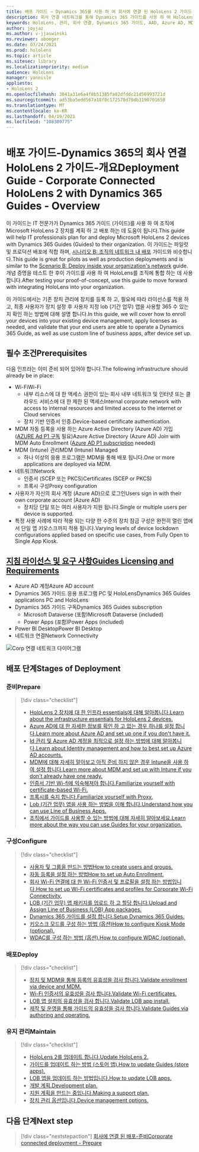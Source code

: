 ```yaml
---
title: 배포 가이드 – Dynamics 365를 사용 하 여 회사에 연결 된 HoloLens 2 가이드-개요
description: 회사 연결 네트워크를 통해 Dynamics 365 가이드를 사용 하 여 HoloLens 2 장치를 등록 하는 방법을 알아봅니다.
keywords: HoloLens, 관리, 회사 연결, Dynamics 365 가이드, AAD, Azure AD, MDM, 모바일 장치 관리
author: joyjaz
ms.author: v-jjaswinski
ms.reviewer: aboeger
ms.date: 03/24/2021
ms.prod: hololens
ms.topic: article
ms.sitesec: library
ms.localizationpriority: medium
audience: HoloLens
manager: yannisle
appliesto:
- HoloLens 2
ms.openlocfilehash: 3041a31e6a4f8b51385fa02dfddc21d56993721d
ms.sourcegitcommit: ad53ba5edd567a18f0c172578d78db3190701650
ms.translationtype: MT
ms.contentlocale: ko-KR
ms.lasthandoff: 04/19/2021
ms.locfileid: "108309775"
---
```

# <a name="deployment-guide---corporate-connected-hololens-2-with-dynamics-365-guides---overview"></a><span data-ttu-id="2fad6-104">배포 가이드-Dynamics 365의 회사 연결 HoloLens 2 가이드-개요</span><span class="sxs-lookup"><span data-stu-id="2fad6-104">Deployment Guide - Corporate Connected HoloLens 2 with Dynamics 365 Guides - Overview</span></span>

<span data-ttu-id="2fad6-105">이 가이드는 IT 전문가가 Dynamics 365 가이드 (가이드)를 사용 하 여 조직에 Microsoft HoloLens 2 장치를 계획 하 고 배포 하는 데 도움이 됩니다.</span><span class="sxs-lookup"><span data-stu-id="2fad6-105">This guide will help IT professionals plan for and deploy Microsoft HoloLens 2 devices with Dynamics 365 Guides (Guides) to their organization.</span></span> <span data-ttu-id="2fad6-106">이 가이드는 파일럿 및 프로덕션 배포에 적합 하며, [시나리오 B: 조직의 네트워크 내 배포](https://docs.microsoft.com/hololens/common-scenarios#scenario-b-deploy-inside-your-organizations-network) 가이드와 비슷합니다.</span><span class="sxs-lookup"><span data-stu-id="2fad6-106">This guide is great for pilots as well as production deployments and is similar to the [Scenario B: Deploy inside your organization's network](https://docs.microsoft.com/hololens/common-scenarios#scenario-b-deploy-inside-your-organizations-network) guide.</span></span> <span data-ttu-id="2fad6-107">개념 증명을 테스트 한 후이 가이드를 사용 하 여 HoloLens를 조직에 통합 하는 데 사용 합니다.</span><span class="sxs-lookup"><span data-stu-id="2fad6-107">After testing your proof-of-concept, use this guide to move forward with integrating HoloLens into your organization.</span></span>

<span data-ttu-id="2fad6-108">이 가이드에서는 기존 장치 관리에 장치를 등록 하 고, 필요에 따라 라이선스를 적용 하 고, 최종 사용자가 장치 설정 후 사용자 지정 lob (기간 업무) 앱을 사용할 365 수 있는지 확인 하는 방법에 대해 설명 합니다.</span><span class="sxs-lookup"><span data-stu-id="2fad6-108">In this guide, we will cover how to enroll your devices into your existing device management, apply licenses as needed, and validate that your end users are able to operate a Dynamics 365 Guide, as well as use custom line of business apps, after device set up.</span></span> 

## <a name="prerequisites"></a><span data-ttu-id="2fad6-109">필수 조건</span><span class="sxs-lookup"><span data-stu-id="2fad6-109">Prerequisites</span></span>

<span data-ttu-id="2fad6-110">다음 인프라는 이미 준비 되어 있어야 합니다.</span><span class="sxs-lookup"><span data-stu-id="2fad6-110">The following infrastructure should already be in place:</span></span>
- <span data-ttu-id="2fad6-111">Wi-Fi</span><span class="sxs-lookup"><span data-stu-id="2fad6-111">Wi-Fi</span></span>
    - <span data-ttu-id="2fad6-112">내부 리소스에 대 한 액세스 권한이 있는 회사 내부 네트워크 및 인터넷 또는 클라우드 서비스에 대 한 제한 된 액세스</span><span class="sxs-lookup"><span data-stu-id="2fad6-112">Internal corporate network with access to internal resources and limited access to the internet or Cloud services</span></span>
    - <span data-ttu-id="2fad6-113">장치 기반 인증서 인증.</span><span class="sxs-lookup"><span data-stu-id="2fad6-113">Device-based certificate authentication.</span></span>
- <span data-ttu-id="2fad6-114">MDM 자동 등록을 사용 하는 Azure Active Directory (Azure AD) 가입 ([AZURE Ad P1 구독](https://docs.microsoft.com/azure/active-directory/fundamentals/active-directory-whatis) 필요)</span><span class="sxs-lookup"><span data-stu-id="2fad6-114">Azure Active Directory (Azure AD) Join with MDM Auto Enrollment ([Azure AD P1 subscription](https://docs.microsoft.com/azure/active-directory/fundamentals/active-directory-whatis) needed)</span></span>
- <span data-ttu-id="2fad6-115">MDM (Intune) 관리</span><span class="sxs-lookup"><span data-stu-id="2fad6-115">MDM (Intune) Managed</span></span>
    - <span data-ttu-id="2fad6-116">하나 이상의 응용 프로그램은 MDM을 통해 배포 됩니다.</span><span class="sxs-lookup"><span data-stu-id="2fad6-116">One or more applications are deployed via MDM.</span></span>
- <span data-ttu-id="2fad6-117">네트워크</span><span class="sxs-lookup"><span data-stu-id="2fad6-117">Network</span></span> 
    - <span data-ttu-id="2fad6-118">인증서 (SCEP 또는 PKCS)</span><span class="sxs-lookup"><span data-stu-id="2fad6-118">Certificates (SCEP or PKCS)</span></span>
    - <span data-ttu-id="2fad6-119">프록시 구성</span><span class="sxs-lookup"><span data-stu-id="2fad6-119">Proxy configuration</span></span>
- <span data-ttu-id="2fad6-120">사용자가 자신의 회사 계정 (Azure AD)으로 로그인</span><span class="sxs-lookup"><span data-stu-id="2fad6-120">Users sign in with their own corporate account (Azure AD)</span></span>
    - <span data-ttu-id="2fad6-121">장치당 단일 또는 여러 사용자가 지원 됩니다.</span><span class="sxs-lookup"><span data-stu-id="2fad6-121">Single or multiple users per device is supported.</span></span>
- <span data-ttu-id="2fad6-122">특정 사용 사례에 따라 적용 되는 다양 한 수준의 장치 잠금 구성은 완전히 열린 앱에서 단일 앱 키오스크까지 적용 됩니다.</span><span class="sxs-lookup"><span data-stu-id="2fad6-122">Varying levels of device lockdown configurations applied based on specific use cases, from Fully Open to Single App Kiosk.</span></span>

## <a name="guides-licensing-and-requirements"></a>[<span data-ttu-id="2fad6-123">지침 라이선스 및 요구 사항</span><span class="sxs-lookup"><span data-stu-id="2fad6-123">Guides Licensing and Requirements</span></span>](https://docs.microsoft.com/dynamics365/mixed-reality/guides/requirements#licensing-and-product-requirements)
- <span data-ttu-id="2fad6-124">Azure AD 계정</span><span class="sxs-lookup"><span data-stu-id="2fad6-124">Azure AD account</span></span>
- <span data-ttu-id="2fad6-125">Dynamics 365 가이드 응용 프로그램 PC 및 HoloLens</span><span class="sxs-lookup"><span data-stu-id="2fad6-125">Dynamics 365 Guides applications PC and HoloLens</span></span>
- <span data-ttu-id="2fad6-126">Dynamics 365 가이드 구독</span><span class="sxs-lookup"><span data-stu-id="2fad6-126">Dynamics 365 Guides subscription</span></span>
    - <span data-ttu-id="2fad6-127">Microsoft Dataverse (포함)</span><span class="sxs-lookup"><span data-stu-id="2fad6-127">Microsoft Dataverse (included)</span></span>
    - <span data-ttu-id="2fad6-128">Power Apps (포함)</span><span class="sxs-lookup"><span data-stu-id="2fad6-128">Power Apps (included)</span></span>
- <span data-ttu-id="2fad6-129">Power BI Desktop</span><span class="sxs-lookup"><span data-stu-id="2fad6-129">Power BI Desktop</span></span>
- <span data-ttu-id="2fad6-130">네트워크 연결</span><span class="sxs-lookup"><span data-stu-id="2fad6-130">Network Connectivity</span></span>

![Corp 연결 네트워크 다이어그램](./images/corpconnected-diagHL2-guides.png)

## <a name="stages-of-deployment"></a><span data-ttu-id="2fad6-132">배포 단계</span><span class="sxs-lookup"><span data-stu-id="2fad6-132">Stages of Deployment</span></span>
### <a name="prepare"></a><span data-ttu-id="2fad6-133">준비</span><span class="sxs-lookup"><span data-stu-id="2fad6-133">Prepare</span></span>
> [!div class="checklist"]
>- [<span data-ttu-id="2fad6-134">HoloLens 2 장치에 대 한 인프라 essentials에 대해 알아봅니다.</span><span class="sxs-lookup"><span data-stu-id="2fad6-134">Learn about the infrastructure essentials for HoloLens 2 devices.</span></span>](hololens2-corp-connected-prepare.md#infrastructure-essentials)
>- [<span data-ttu-id="2fad6-135">Azure AD에 대 한 자세한 정보를 확인 하 고 없는 경우 하나를 설정 합니다.</span><span class="sxs-lookup"><span data-stu-id="2fad6-135">Learn more about Azure AD and set up one if you don't have it.</span></span>](hololens2-corp-connected-prepare.md#azure-active-directory)
>- [<span data-ttu-id="2fad6-136">Id 관리 및 Azure AD 계정을 최적으로 설정 하는 방법에 대해 알아봅니다.</span><span class="sxs-lookup"><span data-stu-id="2fad6-136">Learn about Identity management and how to best set up Azure AD accounts.</span></span>](hololens2-corp-connected-prepare.md#identity-management)
>- [<span data-ttu-id="2fad6-137">MDM에 대해 자세히 알아보고 아직 준비 하지 않은 경우 Intune을 사용 하 여 설정 합니다.</span><span class="sxs-lookup"><span data-stu-id="2fad6-137">Learn more about MDM and set up with Intune if you don't already have one ready.</span></span>](hololens2-corp-connected-prepare.md#mobile-device-management)
>- [<span data-ttu-id="2fad6-138">인증서 기반 Wi-fi에 익숙해져야 합니다.</span><span class="sxs-lookup"><span data-stu-id="2fad6-138">Familiarize yourself with certificate-based Wi-Fi.</span></span>](hololens2-corp-connected-prepare.md#certificates)
>- [<span data-ttu-id="2fad6-139">프록시를 숙지 합니다.</span><span class="sxs-lookup"><span data-stu-id="2fad6-139">Familiarize yourself with Proxy.</span></span>](hololens2-corp-connected-prepare.md#proxy)
>- [<span data-ttu-id="2fad6-140">Lob (기간 업무) 앱을 사용 하는 방법을 이해 합니다.</span><span class="sxs-lookup"><span data-stu-id="2fad6-140">Understand how you can use Line of Business Apps.</span></span>](hololens2-corp-connected-prepare.md#line-of-business-apps)
>- [<span data-ttu-id="2fad6-141">조직에서 가이드를 사용할 수 있는 방법에 대해 자세히 알아보세요.</span><span class="sxs-lookup"><span data-stu-id="2fad6-141">Learn more about the way you can use Guides for your organization.</span></span>](hololens2-corp-connected-prepare.md#guides-playbook)
### <a name="configure"></a><span data-ttu-id="2fad6-142">구성</span><span class="sxs-lookup"><span data-stu-id="2fad6-142">Configure</span></span>
> [!div class="checklist"]
>- [<span data-ttu-id="2fad6-143">사용자 및 그룹을 만드는 방법</span><span class="sxs-lookup"><span data-stu-id="2fad6-143">How to create users and groups.</span></span>](hololens2-corp-connected-configure.md#azure-users-and-groups)
>- [<span data-ttu-id="2fad6-144">자동 등록을 설정 하는 방법</span><span class="sxs-lookup"><span data-stu-id="2fad6-144">How to set up Auto Enrollment.</span></span>](hololens2-corp-connected-configure.md#auto-enrollment-on-hololens-2)
>- [<span data-ttu-id="2fad6-145">회사 Wi-Fi 연결에 대 한 Wi-Fi 인증서 및 프로필을 설정 하는 방법입니다.</span><span class="sxs-lookup"><span data-stu-id="2fad6-145">How to set up Wi-Fi certificates and profiles for Corporate Wi-Fi Connectivity.</span></span>](hololens2-corp-connected-configure.md#corporate-wi-fi-connectivity)
>- [<span data-ttu-id="2fad6-146">LOB (기간 업무) 앱 패키지를 업로드 하 고 할당 합니다.</span><span class="sxs-lookup"><span data-stu-id="2fad6-146">Upload and Assign Line of Business (LOB) App packages.</span></span>](hololens2-corp-connected-configure.md#app-deployment)
>- [<span data-ttu-id="2fad6-147">Dynamics 365 가이드를 설정 합니다.</span><span class="sxs-lookup"><span data-stu-id="2fad6-147">Setup Dynamics 365 Guides.</span></span>](hololens2-corp-connected-configure.md#setup-guides-application-licenses-dataverse-and-authoring)
>- [<span data-ttu-id="2fad6-148">키오스크 모드를 구성 하는 방법 (옵션)</span><span class="sxs-lookup"><span data-stu-id="2fad6-148">How to configure Kiosk Mode (optional).</span></span>](hololens2-corp-connected-configure.md#optional-kiosk-mode)
>- [<span data-ttu-id="2fad6-149">WDAC를 구성 하는 방법 (옵션).</span><span class="sxs-lookup"><span data-stu-id="2fad6-149">How to configure WDAC (optional).</span></span>](hololens2-corp-connected-configure.md#optional-wdac)
### <a name="deploy"></a><span data-ttu-id="2fad6-150">배포</span><span class="sxs-lookup"><span data-stu-id="2fad6-150">Deploy</span></span>
> [!div class="checklist"]
>-  [<span data-ttu-id="2fad6-151">장치 및 MDM을 통해 등록의 유효성을 검사 합니다.</span><span class="sxs-lookup"><span data-stu-id="2fad6-151">Validate enrollment via device and MDM.</span></span>](hololens2-corp-connected-deploy.md#enrollment-validation)
>-  [<span data-ttu-id="2fad6-152">Wi-Fi 인증서의 유효성을 검사 합니다.</span><span class="sxs-lookup"><span data-stu-id="2fad6-152">Validate Wi-Fi certificates.</span></span>](hololens2-corp-connected-deploy.md#wi-fi-certificate-validation)
>-  [<span data-ttu-id="2fad6-153">LOB 앱 설치의 유효성을 검사 합니다.</span><span class="sxs-lookup"><span data-stu-id="2fad6-153">Validate LOB app install.</span></span>](hololens2-corp-connected-deploy.md#validate-lob-app-install)
>-  [<span data-ttu-id="2fad6-154">제작 및 운영을 통해 가이드의 유효성을 검사 합니다.</span><span class="sxs-lookup"><span data-stu-id="2fad6-154">Validate Guides via authoring and operating.</span></span>](hololens2-corp-connected-deploy.md#validate-dynamics-365-guides)
### <a name="maintain"></a><span data-ttu-id="2fad6-155">유지 관리</span><span class="sxs-lookup"><span data-stu-id="2fad6-155">Maintain</span></span>
> [!div class="checklist"]
>- [<span data-ttu-id="2fad6-156">HoloLens 2를 업데이트 합니다.</span><span class="sxs-lookup"><span data-stu-id="2fad6-156">Update HoloLens 2.</span></span>](hololens2-corp-connected-maintain.md#update-hololens)
>- [<span data-ttu-id="2fad6-157">가이드를 업데이트 하는 방법 (스토어 앱).</span><span class="sxs-lookup"><span data-stu-id="2fad6-157">How to update Guides (store apps).</span></span>](hololens2-corp-connected-maintain.md#how-to-update-dynamics-365-guides-and-other-store-apps)
>- [<span data-ttu-id="2fad6-158">LOB 앱을 업데이트 하는 방법입니다.</span><span class="sxs-lookup"><span data-stu-id="2fad6-158">How to update LOB apps.</span></span>](hololens2-corp-connected-maintain.md#how-to-update-lob-apps) 
>- [<span data-ttu-id="2fad6-159">개발 계획.</span><span class="sxs-lookup"><span data-stu-id="2fad6-159">Development plan.</span></span>](hololens2-corp-connected-maintain.md#development-plan) 
>- [<span data-ttu-id="2fad6-160">지원 계획을 만드는 중입니다.</span><span class="sxs-lookup"><span data-stu-id="2fad6-160">Making a support plan.</span></span>](hololens2-corp-connected-maintain.md#support-plan)
>- [<span data-ttu-id="2fad6-161">장치 관리 옵션입니다.</span><span class="sxs-lookup"><span data-stu-id="2fad6-161">Device management options.</span></span>](hololens2-corp-connected-maintain.md#device-management)

## <a name="next-step"></a><span data-ttu-id="2fad6-162">다음 단계</span><span class="sxs-lookup"><span data-stu-id="2fad6-162">Next step</span></span> 
> [!div class="nextstepaction"]
> [<span data-ttu-id="2fad6-163">회사에 연결 된 배포-준비</span><span class="sxs-lookup"><span data-stu-id="2fad6-163">Corporate connected deployment - Prepare</span></span>](hololens2-corp-connected-prepare.md)
